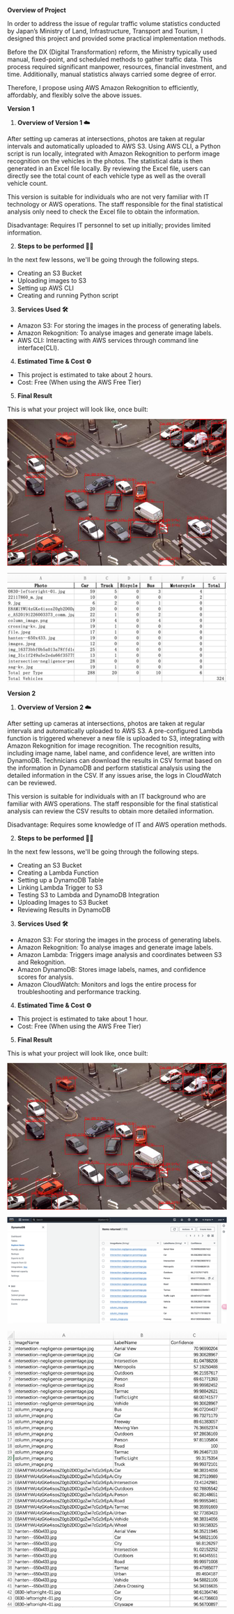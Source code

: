 **Overview of Project** 

In order to address the issue of regular traffic volume statistics conducted by Japan’s Ministry of Land, Infrastructure, Transport and Tourism, I designed this project and provided some practical implementation methods.

Before the DX (Digital Transformation) reform, the Ministry typically used manual, fixed-point, and scheduled methods to gather traffic data. This process required significant manpower, resources, financial investment, and time. Additionally, manual statistics always carried some degree of error.

Therefore, I propose using AWS Amazon Rekognition to efficiently, affordably, and flexibly solve the above issues.


**Version 1**


1. **Overview of Version 1 ☁️**

After setting up cameras at intersections, photos are taken at regular intervals and automatically uploaded to AWS S3. Using AWS CLI, a Python script is run locally, integrated with Amazon Rekognition to perform image recognition on the vehicles in the photos. The statistical data is then generated in an Excel file locally. By reviewing the Excel file, users can directly see the total count of each vehicle type as well as the overall vehicle count.

This version is suitable for individuals who are not very familiar with IT technology or AWS operations. The staff responsible for the final statistical analysis only need to check the Excel file to obtain the information.

Disadvantage: Requires IT personnel to set up initially; provides limited information.

2. **Steps to be performed 👩‍💻**

In the next few lessons, we'll be going through the following steps.

- Creating an S3 Bucket
- Uploading images to S3
- Setting up AWS CLI
- Creating and running Python script

3. **Services Used 🛠**
- Amazon S3: For storing the images in the process of generating labels.
- Amazon Rekognition: To analyse images and generate image labels.
- AWS CLI: Interacting with AWS services through command line interface(CLI).

4. **Estimated Time & Cost ⚙️**
- This project is estimated to take about 2 hours.
- Cost: Free (When using the AWS Free Tier)

5. **Final Result**

This is what your project will look like, once built:

![alt text](image-1.png)

![alt text](image.png)


**Version 2**

1. **Overview of Version 2 ☁️**

After setting up cameras at intersections, photos are taken at regular intervals and automatically uploaded to AWS S3. A pre-configured Lambda function is triggered whenever a new file is uploaded to S3, integrating with Amazon Rekognition for image recognition. The recognition results, including image name, label name, and confidence level, are written into DynamoDB. Technicians can download the results in CSV format based on the information in DynamoDB and perform statistical analysis using the detailed information in the CSV. If any issues arise, the logs in CloudWatch can be reviewed.

This version is suitable for individuals with an IT background who are familiar with AWS operations. The staff responsible for the final statistical analysis can review the CSV results to obtain more detailed information.

Disadvantage: Requires some knowledge of IT and AWS operation methods.

2. **Steps to be performed 👩‍💻**

In the next few lessons, we'll be going through the following steps.

- Creating an S3 Bucket
- Creating a Lambda Function
- Setting up a DynamoDB Table
- Linking Lambda Trigger to S3
- Testing S3 to Lambda and DynamoDB Integration
- Uploading Images to S3 Bucket
- Reviewing Results in DynamoDB

3. **Services Used 🛠**
- Amazon S3: For storing the images in the process of generating labels.
- Amazon Rekognition: To analyse images and generate image labels.
- Amazon Lambda: Triggers image analysis and coordinates between S3 and Rekognition.
- Amazon DynamoDB: Stores image labels, names, and confidence scores for analysis.
- Amazon CloudWatch: Monitors and logs the entire process for troubleshooting and performance tracking.

4. **Estimated Time & Cost ⚙️**
- This project is estimated to take about 1 hour.
- Cost: Free (When using the AWS Free Tier)

5. **Final Result**

This is what your project will look like, once built:


![alt text](image-1.png)

![alt text](image-2.png)

![alt text](image-3.png)
